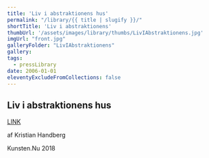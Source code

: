 ```yaml
---
title: 'Liv i abstraktionens hus'
permalink: "/library/{{ title | slugify }}/"
shortTitle: 'Liv i abstraktionens'
thumbUrl: '/assets/images/library/thumbs/LivIAbstraktionens.jpg'
imgUrl: "front.jpg"
galleryFolder: "LivIAbstraktionens"
gallery:
tags:
  - pressLibrary
date: 2006-01-01
eleventyExcludeFromCollections: false
---
```



<div class="Txt">
  <h2>Liv i abstraktionens hus</h2>
  <p><a href="https://kunsten.nu/journal/liv-i-abstraktionens-hus/">LINK</a></p>
  <p>af Kristian Handberg</p>
  <p>Kunsten.Nu 2018</p>
</div>